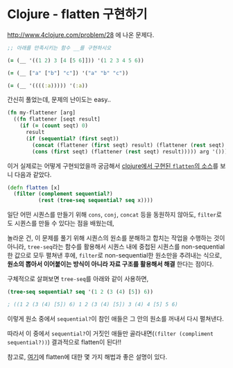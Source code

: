 # Clojure - flatten 구현하기

http://www.4clojure.com/problem/28 에 나온 문제다.

```clojure
;; 아래를 만족시키는 함수 __를 구현하시오

(= (__ '((1 2) 3 [4 [5 6]])) '(1 2 3 4 5 6))

(= (__ ["a" ["b"] "c"]) '("a" "b" "c"))

(= (__ '((((:a))))) '(:a))
```

간신히 풀었는데, 문제의 난이도는 easy..

```clojure
(fn my-flattener [arg]
  ((fn flattener [seqt result]
    (if (= (count seqt) 0)
      result
      (if (sequential? (first seqt))
        (concat (flattener (first seqt) result) (flattener (rest seqt) result))
        (cons (first seqt) (flattener (rest seqt) result))))) arg '()))
```

이거 실제로는 어떻게 구현되었을까 궁금해서 [clojure에서 구현된 `flatten`의 소스](https://github.com/clojure/clojure/blob/master/src/clj/clojure/core.clj#L7011)를 보니 다음과 같았다.

```clojure
(defn flatten [x]
  (filter (complement sequential?)
          (rest (tree-seq sequential? seq x))))
```

일단 어떤 시퀀스를 만들기 위해 `cons`, `conj`, `concat` 등을 동원하지 않아도, `filter`로도 시퀀스를 만들 수 있다는 점을 배웠는데,

놀라운 건, 이 문제를 풀기 위해 시퀀스의 원소를 분해하고 합치는 작업을 수행하는 것이 아니라, `tree-seq`라는 함수를 활용해서 시퀀스 내에 중첩된 시퀀스를 non-sequential한 값으로 모두 펼쳐낸 후에, `filter`로 non-sequential한 원소만을 추려내는 식으로, **원소의 뽑아서 이어붙이는 방식이 아니라 자료 구조를 활용해서 해결** 한다는 점이다.

구체적으로 살펴보면 `tree-seq`를 아래와 같이 사용하면,
```clojure
(tree-seq sequential? seq '(1 2 (3 (4) [5]) 6))

; ((1 2 (3 (4) [5]) 6) 1 2 (3 (4) [5]) 3 (4) 4 [5] 5 6)
```
이렇게 원소 중에서 `sequential?`이 참인 애들은 그 안의 원소를 꺼내서 다시 펼쳐낸다.

따라서 이 중에서 `sequential?`이 거짓인 애들만 골라내면(`(filter (compliment sequential?))`) 결과적으로 flatten이 된다!!

참고로, [여기](https://mwfogleman.github.io/posts/20-12-2014-flatcat.html)에 flatten에 대한 몇 가지 해법과 좋은 설명이 있다.
